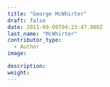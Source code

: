 ```yaml
---
title: "George McWhirter"
draft: false
date: 2011-09-08T04:23:47.000Z
last_name: "McWhirter"
contributor_type:
  - Author
image:

description:
weight:
---
```


